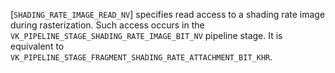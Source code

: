 [`SHADING_RATE_IMAGE_READ_NV`] specifies read access to
a shading rate image during rasterization.
Such access occurs in the
`VK_PIPELINE_STAGE_SHADING_RATE_IMAGE_BIT_NV` pipeline stage.
It is equivalent to
`VK_PIPELINE_STAGE_FRAGMENT_SHADING_RATE_ATTACHMENT_BIT_KHR`.